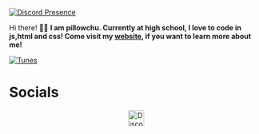 [![Discord Presence](https://lanyard.cnrad.dev/api/828680715905400912)](https://discord.com/users/828680715905400912)

Hi there! 🤚🏻
**I am pillowchu. Currently at high school, I love to code in js,html and css! Come visit my [website](https://pillowchu.jketamine.dev), if you want to learn more about me!**
  

[![Tunes](https://spotify-github-profile.vercel.app/api/view?uid=ytlokaivq8oahh3nc9vmtcalx&cover_image=true&theme=default&show_offline=false&background_color=121212&interchange=true&bar_color=80ffff&bar_color_cover=true)](https://github.com/kittinan/spotify-github-profile)
<h1>Socials</h1>
<p align="center">
&nbsp;&nbsp;&nbsp;&nbsp;&nbsp;&nbsp;&nbsp;&nbsp;&nbsp;
<a href="https://discord.com/users/828680715905400912" target="_blank"><img alt="Discord" title="Discord" height="32" width="32" src="https://raw.githubusercontent.com/peterthehan/peterthehan/master/assets/discord.svg"></a>&nbsp;&nbsp;&nbsp;&nbsp;&nbsp;&nbsp;&nbsp;&nbsp;&nbsp;
